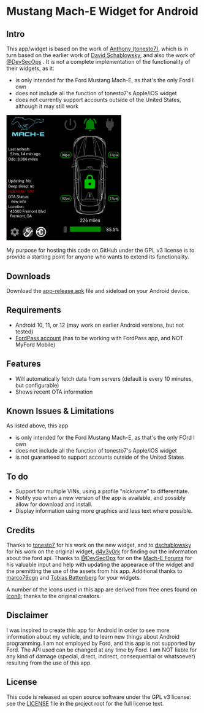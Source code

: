# Mustang Mach-E Widget for Android

## Intro

This app/widget is based on the work of [Anthony (tonesto7)](https://github.com/tonesto7), which is in turn based on the earlier work of 
[David Schablowsky](https://github.com/dschablowsky/FordPassWidget), and also the work of [@DevSecOps](https://www.macheforum.com/site/threads/guide-android-mme-widget-more-complex.13588/)
.  It is not a complete implementation of the functionality of their widgets, as it:
- is only intended for the Ford Mustang Mach-E, as that's the only Ford I own
- does not include all the function of tonesto7's Apple/iOS widget
- does not currently support accounts outside of the United States, although it may still work

<img src="app/src/main/res/drawable/appwidget_preview.png" alt="Widget example" width="300" />

My purpose for hosting this code on GitHub under the GPL v3 license is to provide a starting point for anyone who wants to extend its functionality.

## Downloads

Download the [app-release.apk](https://github.com/khpylon/MachEWidget/blob/master/app/release/app-release.apk?raw=true) file and sideload on your Android device.

## Requirements

- Android 10, 11, or 12 (may work on earlier Android versions, but not tested)
- [FordPass account](https://sso.ci.ford.com/authsvc/mtfim/sps/authsvc?PolicyId=urn:ibm:security:authentication:asf:basicldapuser&Target=https%3A%2F%2Fsso.ci.ford.com%2Foidc%2Fendpoint%2Fdefault%2Fauthorize%3FqsId%3D1f0281db-c684-454a-8d31-0c0f297cc9ed%26client_id%3D880cf418-6345-4e3b-81cd-7b623309b571&identity_source_id=75d08ad1-510f-468a-b69b-5ebc34f773e3#appID=CCCA9FB8-B941-46AD-A89F-F9D9D699DD68&propertySpecificContentKey=brand_ford&originURL=https%3A%2F%2Fwww.ford.com%2F&lang=en_us&fsURL=https%3A%2F%2Fapi.mps.ford.com) (has to be working with FordPass app, and NOT MyFord Mobile)

## Features

- Will automatically fetch data from servers (default is every 10 minutes, but configurable)
- Shows recent OTA information

## Known Issues & Limitations

As listed above, this app
- is only intended for the Ford Mustang Mach-E, as that's the only FOrd I own
- does not include all the function of tonesto7's Apple/iOS widget
- is not guaranteed to support accounts outside of the United States

## To do

- Support for multiple VINs, using a profile "nickname" to differentiate.
- Notify you when a new version of the app is available, and possibly allow for download and install.
- Display information using more graphics and less text where possible. 

## Credits

Thanks to [tonesto7](https://github.com/tonesto7/fordpass-scriptable) for his work on the new widget, and to
[dschablowsky](https://github.com/dschablowsky/FordPassWidget) for his work on the original widget, 
[d4v3y0rk](https://github.com/d4v3y0rk) for finding out the information about the ford api.
Thanks to [@DevSecOps](https://www.macheforum.com/site/members/devsecops.7076/) for on the [Mach-E Forums](https://www.macheforum.com/site/) 
for his valuable input and help with updating the appearace of the widget and the premitting the use of the assets from his app.
Additional thanks to [marco79cgn](https://github.com/marco79cgn) and [Tobias Battenberg](https://github.com/mountbatt) for your widgets.

A number of the icons used in this app are derived from free ones found on [Icon8](https://icons8.com/); thanks to the original creators.

## Disclaimer

I was inspired to create this app for Android in order to see more information about my vehicle, and to learn new things about Android programming.
I am not employed by Ford, and this app is not supported by Ford. 
The API used can be changed at any time by Ford. 
I am NOT liable for any kind of damage (special, direct, indirect, consequential or whatsoever) resulting from the use of 
this app. 

## License

This code is released as open source software under the GPL v3 license: see the [LICENSE](https://github.com/khpylon/MachEWidget/LICENSE.txt) file in the project root for the full license text.
